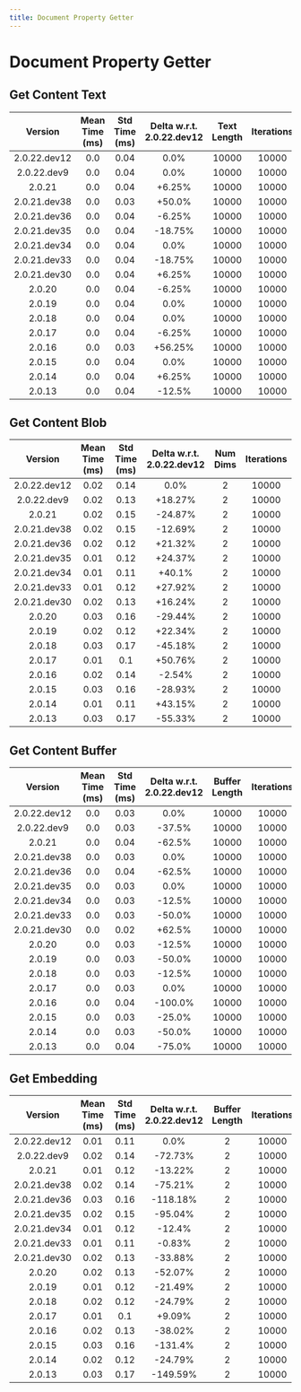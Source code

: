 ```yaml
---
title: Document Property Getter
---
```

# Document Property Getter

## Get Content Text

| Version | Mean Time (ms) | Std Time (ms) | Delta w.r.t. 2.0.22.dev12 | Text Length | Iterations |
| :---: | :---: | :---: | :---: | :---: | :---: |
| 2.0.22.dev12 | 0.0 | 0.04 | 0.0% | 10000 | 10000 |
| 2.0.22.dev9 | 0.0 | 0.04 | 0.0% | 10000 | 10000 |
| 2.0.21 | 0.0 | 0.04 | +6.25% | 10000 | 10000 |
| 2.0.21.dev38 | 0.0 | 0.03 | +50.0% | 10000 | 10000 |
| 2.0.21.dev36 | 0.0 | 0.04 | -6.25% | 10000 | 10000 |
| 2.0.21.dev35 | 0.0 | 0.04 | -18.75% | 10000 | 10000 |
| 2.0.21.dev34 | 0.0 | 0.04 | 0.0% | 10000 | 10000 |
| 2.0.21.dev33 | 0.0 | 0.04 | -18.75% | 10000 | 10000 |
| 2.0.21.dev30 | 0.0 | 0.04 | +6.25% | 10000 | 10000 |
| 2.0.20 | 0.0 | 0.04 | -6.25% | 10000 | 10000 |
| 2.0.19 | 0.0 | 0.04 | 0.0% | 10000 | 10000 |
| 2.0.18 | 0.0 | 0.04 | 0.0% | 10000 | 10000 |
| 2.0.17 | 0.0 | 0.04 | -6.25% | 10000 | 10000 |
| 2.0.16 | 0.0 | 0.03 | +56.25% | 10000 | 10000 |
| 2.0.15 | 0.0 | 0.04 | 0.0% | 10000 | 10000 |
| 2.0.14 | 0.0 | 0.04 | +6.25% | 10000 | 10000 |
| 2.0.13 | 0.0 | 0.04 | -12.5% | 10000 | 10000 |
## Get Content Blob

| Version | Mean Time (ms) | Std Time (ms) | Delta w.r.t. 2.0.22.dev12 | Num Dims | Iterations |
| :---: | :---: | :---: | :---: | :---: | :---: |
| 2.0.22.dev12 | 0.02 | 0.14 | 0.0% | 2 | 10000 |
| 2.0.22.dev9 | 0.02 | 0.13 | +18.27% | 2 | 10000 |
| 2.0.21 | 0.02 | 0.15 | -24.87% | 2 | 10000 |
| 2.0.21.dev38 | 0.02 | 0.15 | -12.69% | 2 | 10000 |
| 2.0.21.dev36 | 0.02 | 0.12 | +21.32% | 2 | 10000 |
| 2.0.21.dev35 | 0.01 | 0.12 | +24.37% | 2 | 10000 |
| 2.0.21.dev34 | 0.01 | 0.11 | +40.1% | 2 | 10000 |
| 2.0.21.dev33 | 0.01 | 0.12 | +27.92% | 2 | 10000 |
| 2.0.21.dev30 | 0.02 | 0.13 | +16.24% | 2 | 10000 |
| 2.0.20 | 0.03 | 0.16 | -29.44% | 2 | 10000 |
| 2.0.19 | 0.02 | 0.12 | +22.34% | 2 | 10000 |
| 2.0.18 | 0.03 | 0.17 | -45.18% | 2 | 10000 |
| 2.0.17 | 0.01 | 0.1 | +50.76% | 2 | 10000 |
| 2.0.16 | 0.02 | 0.14 | -2.54% | 2 | 10000 |
| 2.0.15 | 0.03 | 0.16 | -28.93% | 2 | 10000 |
| 2.0.14 | 0.01 | 0.11 | +43.15% | 2 | 10000 |
| 2.0.13 | 0.03 | 0.17 | -55.33% | 2 | 10000 |
## Get Content Buffer

| Version | Mean Time (ms) | Std Time (ms) | Delta w.r.t. 2.0.22.dev12 | Buffer Length | Iterations |
| :---: | :---: | :---: | :---: | :---: | :---: |
| 2.0.22.dev12 | 0.0 | 0.03 | 0.0% | 10000 | 10000 |
| 2.0.22.dev9 | 0.0 | 0.03 | -37.5% | 10000 | 10000 |
| 2.0.21 | 0.0 | 0.04 | -62.5% | 10000 | 10000 |
| 2.0.21.dev38 | 0.0 | 0.03 | 0.0% | 10000 | 10000 |
| 2.0.21.dev36 | 0.0 | 0.04 | -62.5% | 10000 | 10000 |
| 2.0.21.dev35 | 0.0 | 0.03 | 0.0% | 10000 | 10000 |
| 2.0.21.dev34 | 0.0 | 0.03 | -12.5% | 10000 | 10000 |
| 2.0.21.dev33 | 0.0 | 0.03 | -50.0% | 10000 | 10000 |
| 2.0.21.dev30 | 0.0 | 0.02 | +62.5% | 10000 | 10000 |
| 2.0.20 | 0.0 | 0.03 | -12.5% | 10000 | 10000 |
| 2.0.19 | 0.0 | 0.03 | -50.0% | 10000 | 10000 |
| 2.0.18 | 0.0 | 0.03 | -12.5% | 10000 | 10000 |
| 2.0.17 | 0.0 | 0.03 | 0.0% | 10000 | 10000 |
| 2.0.16 | 0.0 | 0.04 | -100.0% | 10000 | 10000 |
| 2.0.15 | 0.0 | 0.03 | -25.0% | 10000 | 10000 |
| 2.0.14 | 0.0 | 0.03 | -50.0% | 10000 | 10000 |
| 2.0.13 | 0.0 | 0.04 | -75.0% | 10000 | 10000 |
## Get Embedding

| Version | Mean Time (ms) | Std Time (ms) | Delta w.r.t. 2.0.22.dev12 | Buffer Length | Iterations |
| :---: | :---: | :---: | :---: | :---: | :---: |
| 2.0.22.dev12 | 0.01 | 0.11 | 0.0% | 2 | 10000 |
| 2.0.22.dev9 | 0.02 | 0.14 | -72.73% | 2 | 10000 |
| 2.0.21 | 0.01 | 0.12 | -13.22% | 2 | 10000 |
| 2.0.21.dev38 | 0.02 | 0.14 | -75.21% | 2 | 10000 |
| 2.0.21.dev36 | 0.03 | 0.16 | -118.18% | 2 | 10000 |
| 2.0.21.dev35 | 0.02 | 0.15 | -95.04% | 2 | 10000 |
| 2.0.21.dev34 | 0.01 | 0.12 | -12.4% | 2 | 10000 |
| 2.0.21.dev33 | 0.01 | 0.11 | -0.83% | 2 | 10000 |
| 2.0.21.dev30 | 0.02 | 0.13 | -33.88% | 2 | 10000 |
| 2.0.20 | 0.02 | 0.13 | -52.07% | 2 | 10000 |
| 2.0.19 | 0.01 | 0.12 | -21.49% | 2 | 10000 |
| 2.0.18 | 0.02 | 0.12 | -24.79% | 2 | 10000 |
| 2.0.17 | 0.01 | 0.1 | +9.09% | 2 | 10000 |
| 2.0.16 | 0.02 | 0.13 | -38.02% | 2 | 10000 |
| 2.0.15 | 0.03 | 0.16 | -131.4% | 2 | 10000 |
| 2.0.14 | 0.02 | 0.12 | -24.79% | 2 | 10000 |
| 2.0.13 | 0.03 | 0.17 | -149.59% | 2 | 10000 |
